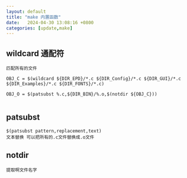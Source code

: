 ```yaml
---
layout: default
title: "make 内置函数"
date:   2024-04-30 13:08:16 +0800
categories: [update,make] 
---
```



## wildcard 通配符
	匹配所有的文件

```make
OBJ_C = $(wildcard ${DIR_EPD}/*.c ${DIR_Config}/*.c ${DIR_GUI}/*.c ${DIR_Examples}/*.c ${DIR_FONTS}/*.c)
							   
OBJ_O = $(patsubst %.c,${DIR_BIN}/%.o,$(notdir ${OBJ_C}))


```

## patsubst
	$(patsubst pattern,replacement,text)
	文本替换 可以把所有的.c文件替换成.o文件

## notdir
	提取啊文件名字
